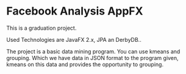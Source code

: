 Facebook Analysis AppFX
=================

This is a graduation project.


Used Technologies are JavaFX 2.x, JPA an DerbyDB..

The project is a basic data mining program. You can use kmeans and grouping. 
Which we have data in JSON format to the program given, kmeans on this data and provides the opportunity to grouping. 
